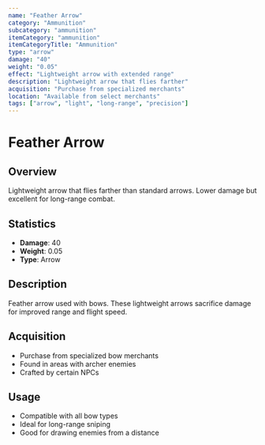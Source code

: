 ```yaml
---
name: "Feather Arrow"
category: "Ammunition"
subcategory: "ammunition"
itemCategory: "ammunition"
itemCategoryTitle: "Ammunition"
type: "arrow"
damage: "40"
weight: "0.05"
effect: "Lightweight arrow with extended range"
description: "Lightweight arrow that flies farther"
acquisition: "Purchase from specialized merchants"
location: "Available from select merchants"
tags: ["arrow", "light", "long-range", "precision"]
---
```


# Feather Arrow

## Overview
Lightweight arrow that flies farther than standard arrows. Lower damage but excellent for long-range combat.

## Statistics
- **Damage**: 40
- **Weight**: 0.05
- **Type**: Arrow

## Description
Feather arrow used with bows. These lightweight arrows sacrifice damage for improved range and flight speed.

## Acquisition
- Purchase from specialized bow merchants
- Found in areas with archer enemies
- Crafted by certain NPCs

## Usage
- Compatible with all bow types
- Ideal for long-range sniping
- Good for drawing enemies from a distance